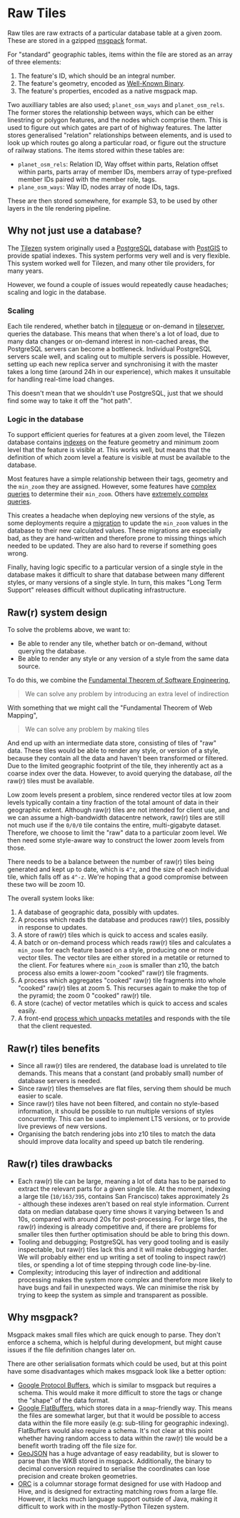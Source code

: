 Raw Tiles
=========

Raw tiles are raw extracts of a particular database table at a given zoom. These are stored in a gzipped [msgpack](http://msgpack.org/index.html) format.

For "standard" geographic tables, items within the file are stored as an array of three elements:

1. The feature's ID, which should be an integral number.
2. The feature's geometry, encoded as [Well-Known Binary](https://en.wikipedia.org/wiki/Well-known_text).
3. The feature's properties, encoded as a native msgpack map.

Two auxilliary tables are also used; `planet_osm_ways` and `planet_osm_rels`. The former stores the relationship between ways, which can be either linestring or polygon features, and the nodes which comprise them. This is used to figure out which gates are part of of highway features. The latter stores generalised "relation" relationships between elements, and is used to look up which routes go along a particular road, or figure out the structure of railway stations. The items stored within these tables are:

* `planet_osm_rels`: Relation ID, Way offset within parts, Relation offset within parts, parts array of member IDs, members array of type-prefixed member IDs paired with the member role, tags.
* `plane_osm_ways`: Way ID, nodes array of node IDs, tags.

These are then stored somewhere, for example S3, to be used by other layers in the tile rendering pipeline.

Why not just use a database?
----------------------------

The [Tilezen](https://github.com/tilezen) system originally used a [PostgreSQL](https://www.postgresql.org/) database with [PostGIS](https://postgis.net/) to provide spatial indexes. This system performs very well and is very flexible. This system worked well for Tilezen, and many other tile providers, for many years.

However, we found a couple of issues would repeatedly cause headaches; scaling and logic in the database.

### Scaling

Each tile rendered, whether batch in [tilequeue](https://github.com/tilezen/tilequeue) or on-demand in [tileserver](https://github.com/tilezen/tileserver), queries the database. This means that when there's a lot of load, due to many data changes or on-demand interest in non-cached areas, the PostgreSQL servers can become a bottleneck. Individual PostgreSQL servers scale well, and scaling out to multiple servers is possible. However, setting up each new replica server and synchronising it with the master takes a long time (around 24h in our experience), which makes it unsuitable for handling real-time load changes.

This doesn't mean that we shouldn't use PostgreSQL, just that we should find some way to take it off the "hot path".

### Logic in the database

To support efficient queries for features at a given zoom level, the Tilezen database contains [indexes](https://github.com/tilezen/vector-datasource/blob/7b7394482ccd72bb8a46f30137203ea49ce974af/data/apply-planet_osm_polygon.sql#L47) on the feature geometry and minimum zoom level that the feature is visible at. This works well, but means that the definition of which zoom level a feature is visible at must be available to the database.

Most features have a simple relationship between their tags, geometry and the `min_zoom` they are assigned. However, some features have [complex queries](https://github.com/tilezen/vector-datasource/blob/7b7394482ccd72bb8a46f30137203ea49ce974af/data/functions.sql#L580) to determine their `min_zoom`. Others have [extremely complex queries](https://mapzen.com/blog/station-relations/).

This creates a headache when deploying new versions of the style, as some deployments require a [migration](https://github.com/tilezen/vector-datasource/blob/7b7394482ccd72bb8a46f30137203ea49ce974af/data/migrations/v1.3.0-polygon.sql) to update the `min_zoom` values in the database to their new calculated values. These migrations are especially bad, as they are hand-written and therefore prone to missing things which needed to be updated. They are also hard to reverse if something goes wrong.

Finally, having logic specific to a particular version of a single style in the database makes it difficult to share that database between many different styles, or many versions of a single style. In turn, this makes "Long Term Support" releases difficult without duplicating infrastructure.


Raw(r) system design
--------------------

To solve the problems above, we want to:

* Be able to render any tile, whether batch or on-demand, without querying the database.
* Be able to render any style or any version of a style from the same data source.

To do this, we combine the [Fundamental Theorem of Software Engineering](https://en.wikipedia.org/wiki/Fundamental_theorem_of_software_engineering),

> We can solve any problem by introducing an extra level of indirection

With something that we might call the "Fundamental Theorem of Web Mapping",

> We can solve any problem by making tiles

And end up with an intermediate data store, consisting of tiles of "raw" data. These tiles would be able to render any style, or version of a style, because they contain all the data and haven't been transformed or filtered. Due to the limited geographic footprint of the tile, they inherently act as a coarse index over the data. However, to avoid querying the database, _all_ the raw(r) tiles must be available.

Low zoom levels present a problem, since rendered vector tiles at low zoom levels typically contain a tiny fraction of the total amount of data in their geographic extent. Although raw(r) tiles are not intended for client use, and we can assume a high-bandwidth datacentre network, raw(r) tiles are still not much use if the `0/0/0` tile contains the entire, multi-gigabyte dataset. Therefore, we choose to limit the "raw" data to a particular zoom level. We then need some style-aware way to construct the lower zoom levels from those.

There needs to be a balance between the number of raw(r) tiles being generated and kept up to date, which is `4^z`, and the size of each individual tile, which falls off as `4^-z`. We're hoping that a good compromise between these two will be zoom 10.

The overall system looks like:

1. A database of geographic data, possibly with updates.
2. A process which reads the database and produces raw(r) tiles, possibly in response to updates.
3. A store of raw(r) tiles which is quick to access and scales easily.
4. A batch or on-demand process which reads raw(r) tiles and calculates a `min_zoom` for each feature based on a style, producing one or more vector tiles. The vector tiles are either stored in a metatile or returned to the client. For features where `min_zoom` is smaller than z10, the batch process also emits a lower-zoom "cooked" raw(r) tile fragments.
5. A process which aggregates "cooked" raw(r) tile fragments into whole "cooked" raw(r) tiles at zoom 5. This recurses again to make the top of the pyramid; the zoom 0 "cooked" raw(r) tile.
6. A store (cache) of vector metatiles which is quick to access and scales easily.
7. A front-end [process which unpacks metatiles](https://github.com/tilezen/tapalcatl) and responds with the tile that the client requested.

Raw(r) tiles benefits
---------------------

* Since all raw(r) tiles are rendered, the database load is unrelated to tile demands. This means that a constant (and probably small) number of database servers is needed.
* Since raw(r) tiles themselves are flat files, serving them should be much easier to scale.
* Since raw(r) tiles have not been filtered, and contain no style-based information, it should be possible to run multiple versions of styles concurrently. This can be used to implement LTS versions, or to provide live previews of new versions.
* Organising the batch rendering jobs into z10 tiles to match the data should improve data locality and speed up batch tile rendering.

Raw(r) tiles drawbacks
----------------------

* Each raw(r) tile can be large, meaning a lot of data has to be parsed to extract the relevant parts for a given single tile. At the moment, indexing a large tile (`10/163/395`, contains San Francisco) takes approximately 2s - although these indexes aren't based on real style information. Current data on median database query time shows it varying between 1s and 10s, compared with around 20s for post-processing. For large tiles, the raw(r) indexing is already competitive and, if there are problems for smaller tiles then further optimisation should be able to bring this down.
* Tooling and debugging; PostgreSQL has very good tooling and is easily inspectable, but raw(r) tiles lack this and it will make debugging harder. We will probably either end up writing a set of tooling to inspect raw(r) tiles, or spending a lot of time stepping through code line-by-line.
* Complexity; introducing this layer of indirection and additional processing makes the system more complex and therefore more likely to have bugs and fail in unexpected ways. We can minimise the risk by trying to keep the system as simple and transparent as possible.


Why msgpack?
------------

Msgpack makes small files which are quick enough to parse. They don't enforce a schema, which is helpful during development, but might cause issues if the file definition changes later on.

There are other serialisation formats which could be used, but at this point have some disadvantages which makes msgpack look like a better option:

* [Google Protocol Buffers](https://developers.google.com/protocol-buffers/), which is similar to msgpack but requires a schema. This would make it more difficult to store the tags or change the "shape" of the data format.
* [Google FlatBuffers](https://google.github.io/flatbuffers/), which stores data in a `mmap`-friendly way. This means the files are somewhat larger, but that it would be possible to access data within the file more easily (e.g: sub-tiling for geographic indexing). FlatBuffers would also require a schema. It's not clear at this point whether having random access to data within the raw(r) tile would be a benefit worth trading off the file size for.
* [GeoJSON](http://geojson.org/) has a huge advantage of easy readability, but is slower to parse than the WKB stored in msgpack. Additionally, the binary to decimal conversion required to serialise the coordinates can lose precision and create broken geometries.
* [ORC](https://orc.apache.org/) is a columnar storage format designed for use with Hadoop and Hive, and is designed for extracting matching rows from a large file. However, it lacks much language support outside of Java, making it difficult to work with in the mostly-Python Tilezen system.
